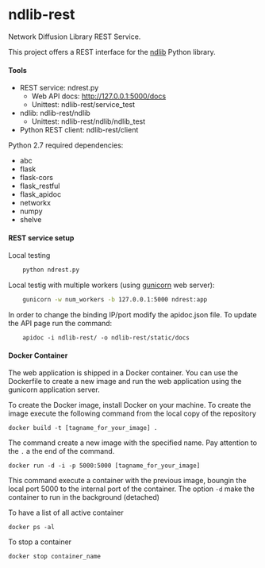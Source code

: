 # ndlib-rest
Network Diffusion Library REST Service.

This project offers a REST interface for the [ndlib](https://github.com/GiulioRossetti/ndlib) Python library.


#### Tools
* REST service: ndrest.py
  * Web API docs: http://127.0.0.1:5000/docs
  * Unittest: ndlib-rest/service_test
* ndlib: ndlib-rest/ndlib
  * Unittest: ndlib-rest/ndlib/ndlib_test
* Python REST client: ndlib-rest/client


Python 2.7 required dependencies:

- abc
- flask 
- flask-cors
- flask_restful
- flask_apidoc
- networkx
- numpy
- shelve

#### REST service setup
Local testing
```python
    python ndrest.py
```

Local testig with multiple workers (using [gunicorn](http://gunicorn.org/) web server):
```bash
    gunicorn -w num_workers -b 127.0.0.1:5000 ndrest:app
```

In order to change the binding IP/port modify the apidoc.json file.
To update the API page run the command:
```
    apidoc -i ndlib-rest/ -o ndlib-rest/static/docs
```


#### Docker Container
The web application is shipped in a Docker container.
You can use the Dockerfile to create a new image and run the web application using the gunicorn application server.

To create the Docker image, install Docker on your machine.
To create the image execute the following command from the local copy of the repository

```
docker build -t [tagname_for_your_image] .
```
The command create a new image with the specified name. Pay attention to the ```.``` a the end of the command.

```
docker run -d -i -p 5000:5000 [tagname_for_your_image] 
```
This command execute a container with the previous image, boungin the local port 5000 to the internal port of the container. 
The option ```-d``` make the container to run in the background (detached)

To have a list of all active container
```
docker ps -al
```

To stop a container 

```
docker stop container_name
```
